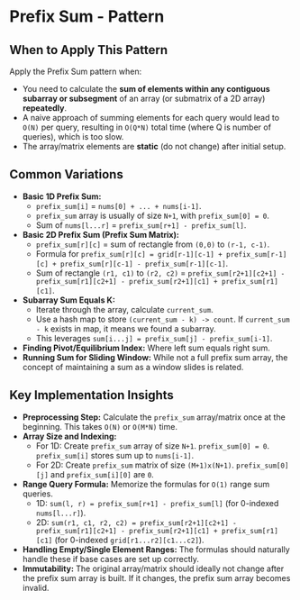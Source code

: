 # Prefix Sum - Pattern

## When to Apply This Pattern
Apply the Prefix Sum pattern when:
* You need to calculate the **sum of elements within any contiguous subarray or subsegment** of an array (or submatrix of a 2D array) **repeatedly**.
* A naive approach of summing elements for each query would lead to `O(N)` per query, resulting in `O(Q*N)` total time (where Q is number of queries), which is too slow.
* The array/matrix elements are **static** (do not change) after initial setup.

## Common Variations
* **Basic 1D Prefix Sum:**
    * `prefix_sum[i]` = `nums[0] + ... + nums[i-1]`.
    * `prefix_sum` array is usually of size `N+1`, with `prefix_sum[0] = 0`.
    * Sum of `nums[l...r]` = `prefix_sum[r+1] - prefix_sum[l]`.
* **Basic 2D Prefix Sum (Prefix Sum Matrix):**
    * `prefix_sum[r][c]` = sum of rectangle from `(0,0)` to `(r-1, c-1)`.
    * Formula for `prefix_sum[r][c] = grid[r-1][c-1] + prefix_sum[r-1][c] + prefix_sum[r][c-1] - prefix_sum[r-1][c-1]`.
    * Sum of rectangle `(r1, c1)` to `(r2, c2)` = `prefix_sum[r2+1][c2+1] - prefix_sum[r1][c2+1] - prefix_sum[r2+1][c1] + prefix_sum[r1][c1]`.
* **Subarray Sum Equals K:**
    * Iterate through the array, calculate `current_sum`.
    * Use a hash map to store `(current_sum - k) -> count`. If `current_sum - k` exists in map, it means we found a subarray.
    * This leverages `sum[i...j] = prefix_sum[j] - prefix_sum[i-1]`.
* **Finding Pivot/Equilibrium Index:** Where left sum equals right sum.
* **Running Sum for Sliding Window:** While not a full prefix sum array, the concept of maintaining a sum as a window slides is related.

## Key Implementation Insights
* **Preprocessing Step:** Calculate the `prefix_sum` array/matrix once at the beginning. This takes `O(N)` or `O(M*N)` time.
* **Array Size and Indexing:**
    * For 1D: Create `prefix_sum` array of size `N+1`. `prefix_sum[0] = 0`. `prefix_sum[i]` stores sum up to `nums[i-1]`.
    * For 2D: Create `prefix_sum` matrix of size `(M+1)x(N+1)`. `prefix_sum[0][j]` and `prefix_sum[i][0]` are `0`.
* **Range Query Formula:** Memorize the formulas for `O(1)` range sum queries.
    * 1D: `sum(l, r) = prefix_sum[r+1] - prefix_sum[l]` (for 0-indexed `nums[l...r]`).
    * 2D: `sum(r1, c1, r2, c2) = prefix_sum[r2+1][c2+1] - prefix_sum[r1][c2+1] - prefix_sum[r2+1][c1] + prefix_sum[r1][c1]` (for 0-indexed `grid[r1...r2][c1...c2]`).
* **Handling Empty/Single Element Ranges:** The formulas should naturally handle these if base cases are set up correctly.
* **Immutability:** The original array/matrix should ideally not change after the prefix sum array is built. If it changes, the prefix sum array becomes invalid.
